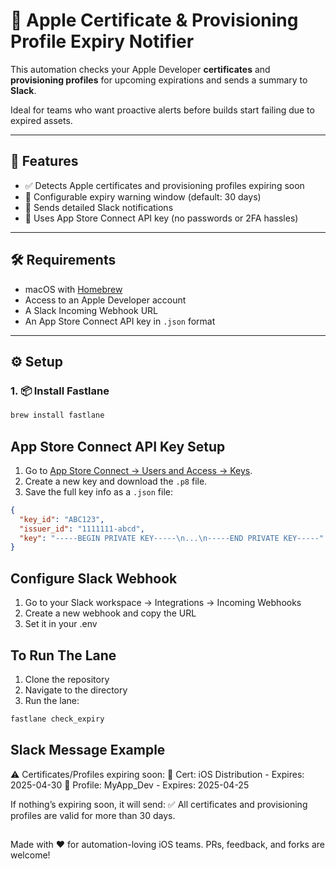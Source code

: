 # 🍏 Apple Certificate & Provisioning Profile Expiry Notifier

This automation checks your Apple Developer **certificates** and **provisioning profiles** for upcoming expirations and sends a summary to **Slack**.

Ideal for teams who want proactive alerts before builds start failing due to expired assets.

---

## 🚀 Features

- ✅ Detects Apple certificates and provisioning profiles expiring soon
- 📅 Configurable expiry warning window (default: 30 days)
- 🔔 Sends detailed Slack notifications
- 🔐 Uses App Store Connect API key (no passwords or 2FA hassles)

---

## 🛠️ Requirements

- macOS with [Homebrew](https://brew.sh)
- Access to an Apple Developer account
- A Slack Incoming Webhook URL
- An App Store Connect API key in `.json` format

---

## ⚙️ Setup

### 1. 📦 Install Fastlane

```bash
brew install fastlane
```


## App Store Connect API Key Setup

1. Go to [App Store Connect → Users and Access → Keys](https://appstoreconnect.apple.com/access/api).
2. Create a new key and download the `.p8` file.
3. Save the full key info as a `.json` file:

```json
{
  "key_id": "ABC123",
  "issuer_id": "1111111-abcd",
  "key": "-----BEGIN PRIVATE KEY-----\n...\n-----END PRIVATE KEY-----"
}
```

## Configure Slack Webhook
1. Go to your Slack workspace → Integrations → Incoming Webhooks
2. Create a new webhook and copy the URL
3. Set it in your .env


## To Run The Lane
1. Clone the repository
2. Navigate to the directory
3. Run the lane:
```bash
fastlane check_expiry
```

## Slack Message Example
⚠️ Certificates/Profiles expiring soon:
🔐 Cert: iOS Distribution - Expires: 2025-04-30
📄 Profile: MyApp_Dev - Expires: 2025-04-25

If nothing’s expiring soon, it will send:
✅ All certificates and provisioning profiles are valid for more than 30 days.

##
Made with ❤️ for automation-loving iOS teams.
PRs, feedback, and forks are welcome!